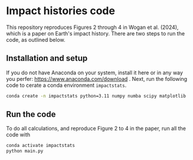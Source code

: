 # Impact histories code

This repository reproduces Figures 2 through 4 in Wogan et al. (2024), which is a paper on Earth's impact history. There are two steps to run the code, as outlined below.

## Installation and setup

If you do not have Anaconda on your system, install it here or in any way you perfer: https://www.anaconda.com/download . Next, run the following code to cerate a conda environment `impactstats`.

```bash
conda create -n impactstats python=3.11 numpy numba scipy matplotlib
```

## Run the code

To do all calculations, and reproduce Figure 2 to 4 in the paper, run all the code with

```bash
conda activate impactstats
python main.py
```
